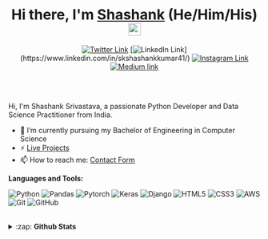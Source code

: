 <div align="center">
  <h1>Hi there, I'm <a href="https://twitter.com/shashankkumar25" target="_blank">Shashank</a> (He/Him/His) <img src="https://media.giphy.com/media/hvRJCLFzcasrR4ia7z/giphy.gif" width="25px"> </h1>
</div>
<div align="center">

[![Twitter Link](https://img.shields.io/twitter/follow/shashankkumar25?color=1DA1F2&label=%40shashankkumar25&logo=Twitter&style=flat)](https://twitter.com/shashankkumar25)
[![LinkedIn Link](https://img.shields.io/badge/linkedin/in/skshashankkumar41%20-%230077B5.svg?&style=flat&logo=linkedin&logoColor=white")](https://www.linkedin.com/in/skshashankkumar41/)
[![Instagram Link](https://img.shields.io/badge/instagram.com/i_shashank25%20-%23E4405F.svg?&style=flat&logo=Instagram&logoColor=white)](https://www.instagram.com/i_shashank25/)
[![Medium link](https://img.shields.io/badge/-medium.com/@skshashankkumar41-black.svg?&style=flat&logo=medium&logoColor=white)](https://medium.com/@skshashankkumar41)
</div>

<br />
<br />

Hi, I'm Shashank Srivastava, a passionate Python Developer and Data Science Practitioner from India.

- 🔭 I’m currently pursuing my Bachelor of Engineering in Computer Science
- ⚡ [Live Projects](https://skshashankkumar41.github.io/)
- 📫 How to reach me: [Contact Form](https://skshashankkumar41.github.io./contact_form/contact.html)

**Languages and Tools:**  

![Python](https://img.shields.io/badge/-Python-306998?style=flat-square&logo=python&logoColor=white)
![Pandas](https://img.shields.io/badge/-Pandas-150458?style=flat-square&logo=pandas&logoColor=white)
![Pytorch](https://img.shields.io/badge/-PyTorch-EE4C2C?style=flat-square&logo=pytorch&logoColor=white)
![Keras](https://img.shields.io/badge/-Keras-D00000?style=flat-square&logo=keras&logoColor=white)
![Django](http://img.shields.io/badge/-Django-0C4B33?style=flat-square&logo=django&logoColor=white)
![HTML5](https://img.shields.io/badge/-HTML5-E34F26?style=flat-square&logo=html5&logoColor=white)
![CSS3](https://img.shields.io/badge/-CSS3-1572B6?style=flat-square&logo=css3)
![AWS](http://img.shields.io/badge/-AWS-232F3E?style=flat-square&logo=amazon-aws&logoColor=white)
![Git](https://img.shields.io/badge/-Git-black?style=flat-square&logo=git&logoColor=white)
![GitHub](https://img.shields.io/badge/-GitHub-181717?style=flat-square&logo=github&logoColor=white)
<!--
<code><img height="20" src="https://img.icons8.com/color/48/000000/python.png"/></code>
<code><img height="20" src="https://upload.wikimedia.org/wikipedia/commons/thumb/a/ae/Keras_logo.svg/512px-Keras_logo.svg.png"></code>
<code><img height="20" src="https://api.iconify.design/logos:pytorch.svg"></code>
<code><img height="20" src="https://api.iconify.design/logos-opencv.svg"></code>
<code><img height="20" src="https://api.iconify.design/logos:django.svg"></code>
<code><img height="20" src="https://img.icons8.com/color/48/000000/amazon-web-services.png"/></code>
-->

<br>
<details>
  <summary>:zap: <b>Github Stats</b></summary>

  [![nirbhayvashisht's github stats](https://github-readme-stats.skshashankkumar41.vercel.app/api?username=skshashankkumar41&show_icons=true)](https://github.com/nirbhayvashisht/github-readme-stats)
  [![Top Langs](https://github-readme-stats.skshashankkumar41.vercel.app/api/top-langs/?username=skshashankkumar41&layout=compact&langs_count=6)](https://github.com/nirbhayvashisht/github-readme-stats)

</details>
<br>
<!--
**My GitHub Stats:**
<a href="https://github.com/skshashankkumar41/skshashankkumar41">
  <img align="center" src="https://github-readme-stats.vercel.app/api/top-langs/?username=skshashankkumar41&hide=java,html&title_color=ffffff&text_color=c9cacc&icon_color=2bbc8a&bg_color=1d1f21" />
</a>
-->


